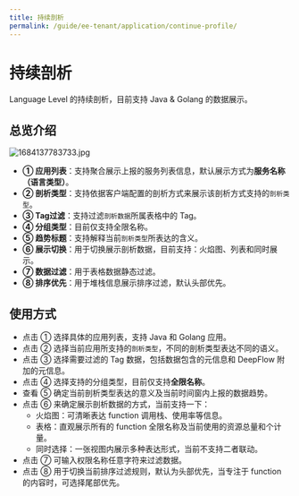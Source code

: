 ```yaml
---
title: 持续剖析
permalink: /guide/ee-tenant/application/continue-profile/
---
```


# 持续剖析
Language Level 的持续剖析，目前支持 Java & Golang 的数据展示。

## 总览介绍

![1684137783733.jpg](https://yunshan-guangzhou.oss-cn-beijing.aliyuncs.com/pub/pic/202305156461e749e7ef0.jpg)

- **① 应用列表**：支持聚合展示上报的服务列表信息，默认展示方式为**服务名称（语言类型）**。
- **② 剖析类型**：支持依据客户端配置的剖析方式来展示该剖析方式支持的`剖析类型`。
- **③ Tag过滤**：支持过滤`剖析数据`所属表格中的 Tag。
- **④ 分组类型**：目前仅支持全限名称。
- **⑤ 趋势标题**：支持解释当前`剖析类型`所表达的含义。
- **⑥ 展示切换**：用于切换展示剖析数据，目前支持：火焰图、列表和同时展示。
- **⑦ 数据过滤**：用于表格数据静态过滤。
- **⑧ 排序优先**：用于堆栈信息展示排序过滤，默认头部优先。

## 使用方式

- 点击 ① 选择具体的应用列表，支持 Java 和 Golang 应用。
- 点击 ② 选择当前应用所支持的`剖析类型`，不同的剖析类型表达不同的语义。
- 点击 ③ 选择需要过滤的 Tag 数据，包括数据包含的元信息和 DeepFlow 附加的元信息。
- 点击 ④ 选择支持的分组类型，目前仅支持**全限名称**。
- 查看 ⑤ 确定当前剖析类型表达的意义及当前时间窗内上报的数据趋势。
- 点击 ⑥ 来确定展示剖析数据的方式，当前支持一下：
  - 火焰图：可清晰表达 function 调用栈、使用率等信息。
  - 表格：直观展示所有的 function 全限名称及当前使用的资源总量和个计量。
  - 同时选择：一张视图内展示多种表达形式，当前不支持二者联动。
- 点击 ⑦ 可输入权限名称任意字符来过滤数据。
- 点击 ⑧ 用于切换当前排序过滤规则，默认为头部优先，当专注于 function 的内容时，可选择尾部优先。
